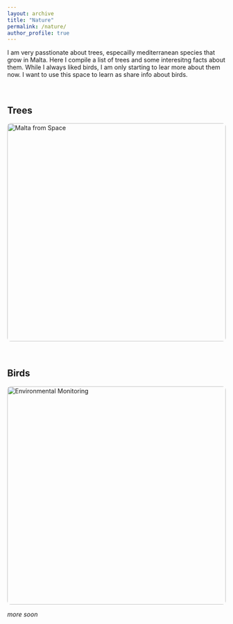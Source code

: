 ```yaml
---
layout: archive
title: "Nature"
permalink: /nature/
author_profile: true
---
```



I am very passtionate about trees, especailly mediterranean species that grow in Malta. Here I compile a list of trees and some interesitng facts about them. While I always liked birds, I am only starting to lear more about them now. I want to use this space to learn as share info about birds. 

<div style="display: flex; flex-wrap: wrap; gap: 2rem; margin-top: 2rem;">
  <div style="flex: 1; min-width: 300px;">
    <h2>Trees</h2>
    <div style="width: 100%; aspect-ratio: 1 / 1; overflow: hidden; border-radius: 8px;">
      <img src="/images/" alt="Malta from Space" style="width: 100%; height: 100%; object-fit: cover; display: block;">
    </div>
  </div>
  
  <div style="flex: 1; min-width: 300px;">
    <h2>Birds</h2>
    <div style="width: 100%; aspect-ratio: 1 / 1; overflow: hidden; border-radius: 8px;">
      <img src="/images/" alt="Environmental Monitoring" style="width: 100%; height: 100%; object-fit: cover; display: block;">
    </div>
  </div>
</div>

_more soon_
